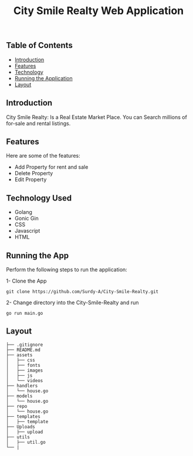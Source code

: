 <h1 align="center"> City Smile Realty Web Application </h1> <br>




## Table of Contents

- [Introduction](#introduction)
- [Features](#features)
- [Technology](#Technology-Used)
- [Running the Application](#Running-the-Application)
- [Layout](#Layout)




## Introduction

City Smile Realty: Is a Real Estate Market Place. You can Search millions of for-sale and rental listings.


## Features
Here are some of the features:
- Add Property for rent and sale
- Delete Property
- Edit Property

## Technology Used
- Golang
- Gonic Gin
- CSS
- Javascript
- HTML

## Running the App
Perform the following steps to run the application:

1- Clone the App

```
git clone https://github.com/Surdy-A/City-Smile-Realty.git
``` 

2- Change directory into the City-Smile-Realty and run

```
go run main.go
``` 

## Layout

```tree
├── .gitignore
├── README.md
├── assets
│   ├── css
│   ├── fonts  
│   ├── images
│   ├── js
│   └── videos
├── handlers
│   └── house.go 
├── models
│   └── house.go
├── repo
│   └── house.go
├── templates
│   ├── template
├── Uploads
│   ├── upload
├── utils
│   ├── util.go
└── |
